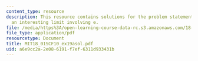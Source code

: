 ```yaml
---
content_type: resource
description: This resource contains solutions for the problem statements related to
  an interesting limit involving e.
file: /media/https%3A/open-learning-course-data-rc.s3.amazonaws.com/18-01sc-single-variable-calculus-fall-2010/a6e9cc2a2e086191f7ef6311d933431b_MIT18_01SCF10_ex19asol.pdf
file_type: application/pdf
resourcetype: Document
title: MIT18_01SCF10_ex19asol.pdf
uid: a6e9cc2a-2e08-6191-f7ef-6311d933431b
---
```

